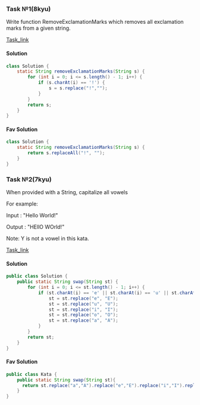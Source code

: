 ### Task №1(8kyu)

Write function RemoveExclamationMarks which removes all exclamation marks from a given string.

[Task_link](https://www.codewars.com/kata/57a0885cbb9944e24c00008e)

#### Solution
~~~ Java
class Solution {
    static String removeExclamationMarks(String s) {
        for (int i = 0; i <= s.length() - 1; i++) {
            if (s.charAt(i) == '!') {
                s = s.replace("!","");
            }
        }
        return s;
    }
}
~~~

#### Fav Solution
~~~ Java
class Solution {
    static String removeExclamationMarks(String s) {
        return s.replaceAll("!", "");
    }
}
~~~

### Task №2(7kyu)

When provided with a String, capitalize all vowels

For example:

Input : "Hello World!"

Output : "HEllO WOrld!"

Note: Y is not a vowel in this kata.

[Task_link](https://www.codewars.com/kata/5831c204a31721e2ae000294)

#### Solution
~~~ Java
public class Solution {
    public static String swap(String st) {
        for (int i = 0; i <= st.length() - 1; i++) {
            if (st.charAt(i) == 'e' || st.charAt(i) == 'u' || st.charAt(i) == 'i' || st.charAt(i) == 'o' || st.charAt(i) == 'a') {
                st = st.replace("e", "E");
                st = st.replace("u", "U");
                st = st.replace("i", "I");
                st = st.replace("o", "O");
                st = st.replace("a", "A");
            }
        }
        return st;
    }
}
~~~

#### Fav Solution
~~~ Java
public class Kata {
    public static String swap(String st){
      return st.replace("a","A").replace("e","E").replace("i","I").replace("o","O").replace("u","U");
    }
}
~~~
